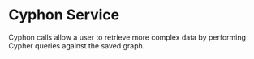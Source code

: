 # Cyphon Service
Cyphon calls allow a user to retrieve more complex data by performing Cypher queries against the saved graph.
